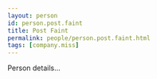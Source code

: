 ```yaml
---
layout: person
id: person.post.faint
title: Post Faint
permalink: people/person.post.faint.html
tags: [company.miss]
---
```


Person details...